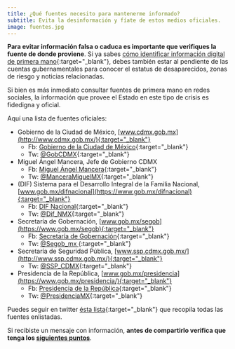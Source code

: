 ```yaml
---
title: ¿Qué fuentes necesito para mantenerme informado?
subtitle: Evita la desinformación y fíate de estos medios oficiales.
image: fuentes.jpg
---
```


**Para evitar información falsa o caduca es importante que verifiques la fuente de donde proviene**. Si ya sabes [cómo identificar información digital de primera mano](/como-difundir-informacion-del-sismo){:target="_blank"}, debes también estar al pendiente de las cuentas gubernamentales para conocer el estatus de desaparecidos, zonas de riesgo y noticias relacionadas.

Si bien es más inmediato consultar fuentes de primera mano en redes sociales, la información que provee el Estado en este tipo de crisis es fidedigna y oficial.


Aquí una lista de fuentes oficiales:
* Gobierno de la Ciudad de México, [www.cdmx.gob.mx](http://www.cdmx.gob.mx/){:target="_blank"}
  * Fb: [Gobierno de la Ciudad de México](https://www.facebook.com/GobiernoCDMX/){:target="_blank"}
  * Tw: [@GobCDMX](https://twitter.com/gobcdmx){:target="_blank"}
* Miguel Ángel Mancera, Jefe de Gobierno CDMX
  * Fb: [Miguel Ángel Mancera](https://www.facebook.com/MiguelAngelMancera/){:target="_blank"}
  * Tw: [@ManceraMiguelMX](https://twitter.com/ManceraMiguelMX){:target="_blank"}
* (DIF) Sistema para el Desarrollo Integral de la Familia Nacional, [www.gob.mx/difnacional](https://www.gob.mx/difnacional){:target="_blank"}
  * Fb: [DIF Nacional](https://www.facebook.com/DIFCDMX/){:target="_blank"}
  * Tw: [@Dif_NMX](https://twitter.com/dif_nmx){:target="_blank"}
* Secretaría de Gobernación, [www.gob.mx/segob](https://www.gob.mx/segob){:target="_blank"}
  * Fb: [Secretaría de Gobernación](https://www.facebook.com/SecretariadeGobernacion/){:target="_blank"}
  * Tw: [@Segob_mx ](https://twitter.com/segob_mx){:target="_blank"}
* Secretaría de Seguridad Pública, [www.ssp.cdmx.gob.mx/](http://www.ssp.cdmx.gob.mx/){:target="_blank"}
  * Tw: [@SSP_CDMX](https://twitter.com/ssp_cdmx){:target="_blank"}
* Presidencia de la República, [www.gob.mx/presidencia](https://www.gob.mx/presidencia/){:target="_blank"}
  * Fb: [Presidencia de la República](https://twitter.com/PresidenciaMX?lang=es){:target="_blank"}
  * Tw: [@PresidenciaMX](https://twitter.com/PresidenciaMX?lang=es){:target="_blank"}


Puedes seguir en twitter [ésta lista](https://twitter.com/ArtePedraza/lists/medios-oficiales-cdmx){:target="_blank"} que recopila todas las fuentes enlistadas.

Si recibiste un mensaje con información, **antes de compartirlo verifica que tenga los [siguientes puntos](/recibi-informacion-del-sismo)**.
